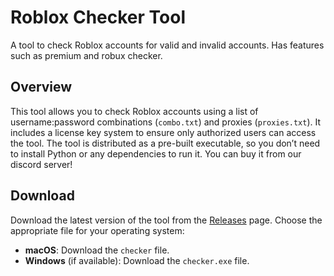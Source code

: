 # Roblox Checker Tool

A tool to check Roblox accounts for valid and invalid accounts. Has features such as premium and robux checker.

## Overview
This tool allows you to check Roblox accounts using a list of username:password combinations (`combo.txt`) and proxies (`proxies.txt`). It includes a license key system to ensure only authorized users can access the tool. The tool is distributed as a pre-built executable, so you don’t need to install Python or any dependencies to run it. You can buy it from our discord server!

## Download
Download the latest version of the tool from the [Releases](https://github.com/yourusername/checker-releases/releases) page. Choose the appropriate file for your operating system:
- **macOS**: Download the `checker` file.
- **Windows** (if available): Download the `checker.exe` file.

